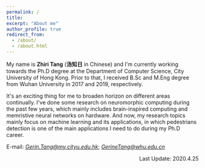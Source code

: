 ```yaml
---
permalink: /
title: 
excerpt: "About me"
author_profile: true
redirect_from: 
  - /about/
  - /about.html
---
```


My name is **Zhiri Tang** (**汤知日** in Chinese) and I'm currently working towards the Ph.D degree at the Department of Computer Science, City University of Hong Kong. Prior to that, I received B.Sc and M.Eng degree from Wuhan University in 2017 and 2019, respectively.

It's an exciting thing for me to broaden horizon on different areas continually. I've done some research on neuromorphic computing during the past few years, which mainly includes brain-inspired computing and memristive neural networks on hardware. And now, my research topics mainly focus on machine learning and its applications, in which pedestrians detection is one of the main applications I need to do during my Ph.D career. 


E-mail: *Gerin.Tang@my.cityu.edu.hk*; *GerineTang@whu.edu.cn*

<p align="right"> Last Update: 2020.4.25 </p>
